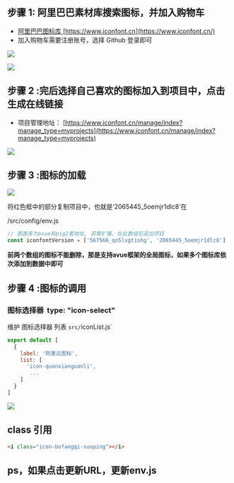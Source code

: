 ## 步骤 1: 阿里巴巴素材库搜索图标，并加入购物车


+ [阿里巴巴图标库 ](http://www.iconfont.cn/)[https://www.iconfont.cn](https://www.iconfont.cn/)
+ 加入购物车需要注册账号，选择 Github 登录即可



![](https://cdn.nlark.com/yuque/0/2020/png/283679/1600053709653-6d5e9d5d-6ac4-407f-800f-6f7cca58fed3.png)



![](https://cdn.nlark.com/yuque/0/2020/png/283679/1600053789554-48b7c4e5-9078-4cbe-8506-9e110ff7578b.png)

## 步骤 2 :完后选择自己喜欢的图标加入到项目中，点击生成在线链接


+ 项目管理地址： [https://www.iconfont.cn/manage/index?manage_type=myprojects](https://www.iconfont.cn/manage/index?manage_type=myprojects)

![](https://cdn.nlark.com/yuque/0/2020/png/283679/1600053916669-9d0c63f9-f277-4ef7-904a-ea8234a67549.png)





## 步骤 3 :图标的加载


![](https://cdn.nlark.com/yuque/0/2020/png/283679/1600053957649-d15fa5d5-31b5-4aec-8dd8-fd9b5ca638fe.png)



将红色框中的部分复制项目中，也就是‘2065445_5oemjr1dlc8’在



/src/config/env.js



```javascript
// 图表库为avue和pig2套地址, 若需扩展，在此数组后追加项目
const iconfontVersion = ['567566_qo5lxgtishg', '2065445_5oemjr1dlc8']
```



**前两个数组的图标不能删除，那是支持avue框架的全局图标，如果多个图标库依次添加到数据中即可**



## 步骤 4 :图标的调用


### 图标选择器  type: "icon-select"


维护 图标选择器 列表 `src/`iconList.js`



```javascript
export default [
  {
    label: '阿里云图标',
    list: [
      'icon-quanxianguanli',
       ...
    ]
  }
]
```



![](https://cdn.nlark.com/yuque/0/2020/png/283679/1599233385760-b33aaf58-6839-4b60-a798-4ce2c866ede7.png)



## class 引用


```html
<i class="icon-bofangqi-suoping"></i>
```



## ps，如果点击更新URL，更新env.js
